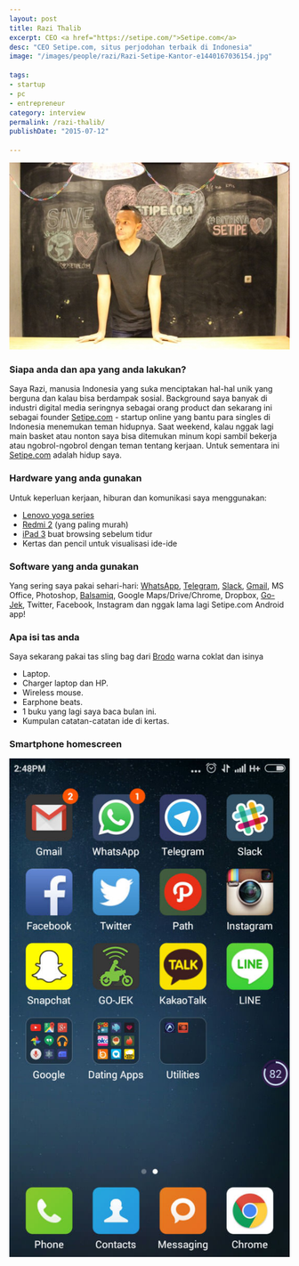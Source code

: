 ```yaml
---
layout: post
title: Razi Thalib
excerpt: CEO <a href="https://setipe.com/">Setipe.com</a>
desc: "CEO Setipe.com, situs perjodohan terbaik di Indonesia"
image: "/images/people/razi/Razi-Setipe-Kantor-e1440167036154.jpg"

tags:
- startup
- pc
- entrepreneur
category: interview
permalink: /razi-thalib/
publishDate: "2015-07-12"

---
```


![Razi Thalib, setipe.com](/images/people/razi/Razi-Setipe-Kantor-e1440167036154.jpg)

### Siapa anda dan apa yang anda lakukan?
Saya Razi, manusia Indonesia yang suka menciptakan hal-hal unik yang berguna dan kalau bisa berdampak sosial. Background saya banyak di industri digital media seringnya sebagai orang product dan sekarang ini sebagai founder [Setipe.com](http://setipe.com/) - startup online yang bantu para singles di Indonesia menemukan teman hidupnya. Saat weekend, kalau nggak lagi main basket atau nonton saya bisa ditemukan minum kopi sambil bekerja atau ngobrol-ngobrol dengan teman tentang kerjaan. Untuk sementara ini [Setipe.com](http://setipe.com/) adalah hidup saya.

### Hardware yang anda gunakan
Untuk keperluan kerjaan, hiburan dan komunikasi saya menggunakan:

- [Lenovo yoga series](http://shop.lenovo.com/us/en/laptops/lenovo/yoga-laptop-series/)
- [Redmi 2](http://www.mi.com/id/redmi2/) (yang paling murah)
- [iPad 3](https://en.wikipedia.org/wiki/IPad_%283rd_generation%29) buat browsing sebelum tidur
- Kertas dan pencil untuk visualisasi ide-ide

### Software yang anda gunakan
Yang sering saya pakai sehari-hari: [WhatsApp](https://www.whatsapp.com/), [Telegram](https://telegram.org/), [Slack](http://slack.com/), [Gmail](http://gmail.com/), MS Office, Photoshop, [Balsamiq](https://balsamiq.com/), Google Maps/Drive/Chrome, Dropbox, [Go-Jek](http://www.go-jek.com/), Twitter, Facebook, Instagram dan nggak lama lagi Setipe.com Android app!

### Apa isi tas anda
Saya sekarang pakai tas sling bag dari [Brodo](http://bro.do/en/) warna coklat dan isinya
- Laptop.
- Charger laptop dan HP.
- Wireless mouse.
- Earphone beats.
- 1 buku yang lagi saya baca bulan ini.
- Kumpulan catatan-catatan ide di kertas.


### Smartphone homescreen
![razi homescreen](/images/people/razi/Screenshot_2015-08-21-14-48-04.jpg)
